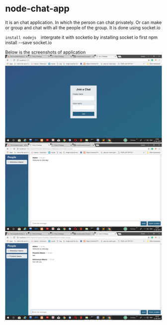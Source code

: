 # node-chat-app

It is an chat application. In which the person can chat privately. Or can make or group and chat with all the people of the group.
It is done using socket.io

``install nodejs 
``intergrate it with socketio by installing socket io first
  npm install --save socket.io
  
  
  Below is the screenshots of application
   ![alt text](https://github.com/Urvashimeena/node-chat-app/blob/master/screenshots/Screenshot%20(104).png)
    ![alt text](https://github.com/Urvashimeena/node-chat-app/blob/master/screenshots/Screenshot%20(103).png)
  ![alt text](https://github.com/Urvashimeena/node-chat-app/blob/master/screenshots/Screenshot%20(105).png)
  





